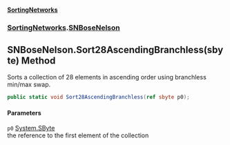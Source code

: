 #### [SortingNetworks](index.md 'index')
### [SortingNetworks](SortingNetworks.md 'SortingNetworks').[SNBoseNelson](SortingNetworks_SNBoseNelson.md 'SortingNetworks.SNBoseNelson')
## SNBoseNelson.Sort28AscendingBranchless(sbyte) Method
Sorts a collection of 28 elements in ascending order using branchless min/max swap.  
```csharp
public static void Sort28AscendingBranchless(ref sbyte p0);
```
#### Parameters
<a name='SortingNetworks_SNBoseNelson_Sort28AscendingBranchless(sbyte)_p0'></a>
`p0` [System.SByte](https://docs.microsoft.com/en-us/dotnet/api/System.SByte 'System.SByte')  
the reference to the first element of the collection
  

